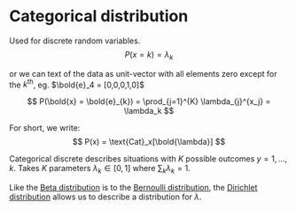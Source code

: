 # Categorical distribution

Used for discrete random variables.
$$
P(x = k) = \lambda_k
$$

or we can text of the data as unit-vector with all elements zero except for the
$k^{\text{th}}$, eg. $\bold{e}_4 = [0,0,0,1,0]$

$$
P(\bold{x} = \bold{e}_{k}) = \prod_{j=1}^{K} \lambda_{j}^{x_j} = \lambda_k
$$

For short, we write:
$$
P(x) = \text{Cat}_x[\bold{\lambda}]
$$

Categorical discrete describes situations with $K$ possible outcomes $y=1,
\ldots, k$.
Takes $K$ parameters $\lambda_k \in [0,1]$ where $\sum_k \lambda_k = 1$.

Like the [Beta distribution](202210091028.md) is to the [Bernoulli
distribution](202210081016.md), the [Dirichlet distribution](202210091107.md) allows us to describe a
distribution for $\lambda$.
